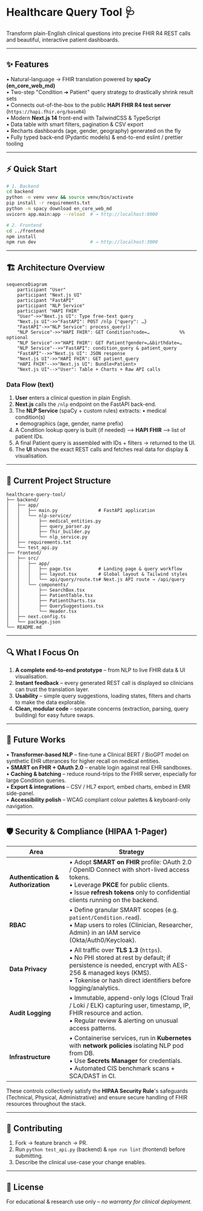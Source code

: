 # Healthcare Query Tool 🩺

Transform plain-English clinical questions into precise FHIR R4 REST calls and beautiful, interactive patient dashboards.

---

## ✨ Features

• Natural-language → FHIR translation powered by **spaCy (en_core_web_md)**  
• Two-step "Condition ➜ Patient" query strategy to drastically shrink result sets  
• Connects out-of-the-box to the public **HAPI FHIR R4 test server** (`https://hapi.fhir.org/baseR4`)  
• Modern **Next.js 14** front-end with TailwindCSS & TypeScript  
• Data table with smart filters, pagination & CSV export  
• Recharts dashboards (age, gender, geography) generated on the fly  
• Fully typed back-end (Pydantic models) & end-to-end eslint / prettier tooling

---

## ⚡ Quick Start

```bash
# 1. Backend
cd backend
python -m venv venv && source venv/bin/activate
pip install -r requirements.txt
python -m spacy download en_core_web_md
uvicorn app.main:app --reload  # → http://localhost:8000

# 2. Frontend
cd ../frontend
npm install
npm run dev                    # → http://localhost:3000
```

---

## 🏗️ Architecture Overview

```mermaid
sequenceDiagram
    participant "User"
    participant "Next.js UI"
    participant "FastAPI"
    participant "NLP Service"
    participant "HAPI FHIR"
    "User"->>"Next.js UI": Type free-text query
    "Next.js UI"->>"FastAPI": POST /nlp {"query": …}
    "FastAPI"->>"NLP Service": process_query()
    "NLP Service"->>"HAPI FHIR": GET Condition?code=…           %% optional
    "NLP Service"->>"HAPI FHIR": GET Patient?gender=…&birthdate=…
    "NLP Service"-->>"FastAPI": condition_query & patient_query
    "FastAPI"-->>"Next.js UI": JSON response
    "Next.js UI"->>"HAPI FHIR": GET patient_query
    "HAPI FHIR"-->>"Next.js UI": Bundle<Patient>
    "Next.js UI"-->"User": Table + Charts + Raw API calls
```

### Data Flow (text)
1. **User** enters a clinical question in plain English.
2. **Next.js** calls the `/nlp` endpoint on the FastAPI back-end.
3. The **NLP Service** (spaCy + custom rules) extracts:
   • medical condition(s)  
   • demographics (age, gender, name prefix)  
4. A Condition lookup query is built (if needed) ⟶ **HAPI FHIR** ⟶ list of patient IDs.
5. A final Patient query is assembled with IDs + filters → returned to the UI.
6. The **UI** shows the exact REST calls and fetches real data for display & visualisation.

---

## 📂 Current Project Structure

```
healthcare-query-tool/
├── backend/
│   ├── app/
│   │   ├── main.py               # FastAPI application
│   │   └── nlp-service/
│   │       ├── medical_entities.py
│   │       ├── query_parser.py
│   │       ├── fhir_builder.py
│   │       └── nlp_service.py
│   ├── requirements.txt
│   └── test_api.py
├── frontend/
│   ├── src/
│   │   ├── app/
│   │   │   ├── page.tsx          # Landing page & query workflow
│   │   │   ├── layout.tsx        # Global layout & Tailwind styles
│   │   │   └── api/query/route.ts# Next.js API route → /api/query
│   │   └── components/
│   │       ├── SearchBox.tsx
│   │       ├── PatientTable.tsx
│   │       ├── PatientCharts.tsx
│   │       ├── QuerySuggestions.tsx
│   │       └── Header.tsx
│   ├── next.config.ts
│   └── package.json
└── README.md
```

---

## 🔍 What I Focus On

1. **A complete end-to-end prototype** – from NLP to live FHIR data & UI visualisation.
2. **Instant feedback** – every generated REST call is displayed so clinicians can trust the translation layer.
3. **Usability** – simple query suggestions, loading states, filters and charts to make the data explorable.
4. **Clean, modular code** – separate concerns (extraction, parsing, query building) for easy future swaps.

---

## 🚀 Future Works

• **Transformer-based NLP** – fine-tune a Clinical BERT / BioGPT model on synthetic EHR utterances for higher recall on medical entities.  
• **SMART on FHIR + OAuth 2.0** – enable login against real EHR sandboxes.  
• **Caching & batching** – reduce round-trips to the FHIR server, especially for large Condition queries.  
• **Export & integrations** – CSV / HL7 export, embed charts, embed in EMR side-panel.  
• **Accessibility polish** – WCAG compliant colour palettes & keyboard-only navigation.

---

## 🛡️ Security & Compliance (HIPAA 1-Pager)

| Area | Strategy |
|------|----------|
| **Authentication & Authorization** | • Adopt **SMART on FHIR** profile: OAuth 2.0 / OpenID Connect with short-lived access tokens.<br/>• Leverage **PKCE** for public clients.<br/>• Issue **refresh tokens** only to confidential clients running on the backend. |
| **RBAC** | • Define granular SMART scopes (e.g. `patient/Condition.read`).<br/>• Map users to roles (Clinician, Researcher, Admin) in an IAM service (Okta/Auth0/Keycloak). |
| **Data Privacy** | • All traffic over **TLS 1.3** (`https`).<br/>• No PHI stored at rest by default; if persistence is needed, encrypt with AES-256 & managed keys (KMS).<br/>• Tokenise or hash direct identifiers before logging/analytics. |
| **Audit Logging** | • Immutable, append-only logs (Cloud Trail / Loki / ELK) capturing user, timestamp, IP, FHIR resource and action.<br/>• Regular review & alerting on unusual access patterns. |
| **Infrastructure** | • Containerise services, run in **Kubernetes** with **network policies** isolating NLP pod from DB.<br/>• Use **Secrets Manager** for credentials.<br/>• Automated CIS benchmark scans + SCA/DAST in CI. |

These controls collectively satisfy the **HIPAA Security Rule**'s safeguards (Technical, Physical, Administrative) and ensure secure handling of FHIR resources throughout the stack.

---

## 🤝 Contributing

1. Fork → feature branch → PR.  
2. Run `python test_api.py` (backend) & `npm run lint` (frontend) before submitting.  
3. Describe the clinical use-case your change enables.

---

## 📜 License

For educational & research use only – *no warranty for clinical deployment.* 